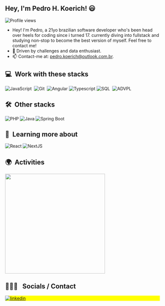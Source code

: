 ## Hey, I'm Pedro H. Koerich! 😃

<p align="left"> <img src="https://komarev.com/ghpvc/?username=pedrokoerich&color=blue" alt="Profile views" /> </p>

- Hey! I'm Pedro, a 21yo brazilian software developer who's been head over heels for coding since i turned 17. currently diving into fullstack and studying non-stop to become the best version of myself. Feel free to contact me!
- 🌱 Driven by challenges and data enthusiast.
- 📫 Contact-me at: pedro.koerich@outlook.com.br.

  
## 💻 &nbsp;Work with these stacks

![JavaScript](https://img.shields.io/badge/-JavaScript-05122A?style=flat&logo=javascript)&nbsp;
![Git](https://img.shields.io/badge/-Git-05122A?style=flat&logo=git)&nbsp;
![Angular](https://img.shields.io/badge/-Angular-05122A?style=flat&logo=angular)
![Typescript](https://img.shields.io/badge/-Typescript-05122A?style=flat&logo=typescript)
![SQL](https://img.shields.io/badge/-SQL%20Server-05122A?style=flat&logo=microsoft-sql-server&logoColor=white)&nbsp;
![ADVPL](https://img.shields.io/badge/-Advpl-05122A?style=flat&logo=advpl)

## 🛠 &nbsp;Other stacks

![PHP](https://img.shields.io/badge/-php-05122A?style=flat&logo=php)
![Java](https://img.shields.io/badge/-Java-05122A?style=flat&logo=java)
![Spring Boot](https://img.shields.io/badge/-Spring%20Boot-05122A?style=flat&logo=spring-boot)


## 📔 &nbsp;Learning more about

![React](https://img.shields.io/badge/-React-05122A?style=flat&logo=react)
![NextJS](https://img.shields.io/badge/-Next.js-000000?style=flat&logo=nextdotjs)

## 🌍 &nbsp;Activities
<p align="left">
      <img width=325  src="https://github-readme-stats.vercel.app/api/top-langs/?username=pedrokoerich&hide=c%23,powershell,Mathematica,Ruby,Objective-C,Objective-C%2b%2b,Cuda&title_color=61dafb&text_color=ffffff&icon_color=61dafb&bg_color=20232a&langs_count=8&layout=compact&border_color=61dafb&hide_border=true" />
</p>

 ## 👩🏽‍💻 &nbsp; Socials / Contact

<p align="left" style="background:yellow">
  <a href="https://linkedin.com/in/pedro-henrique-koerich" target="_blank">
    <img align="center" src="https://img.shields.io/badge/-Pedro Henrique Koerich-05122A?style=flat&logo=linkedin" alt="linkedin"/>
  </a>
</p>

